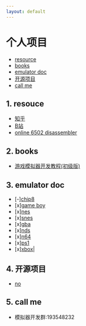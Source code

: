 ```yaml
---
layout: default
---
```



# 个人项目
- [resource](#1-resouce)
- [books](#2-books)
- [emulator doc](#3-emulator-doc)
- [开源项目](#4-开源项目)
- [call me](#5-call-me)
<!-- fence:start -->
## 1. **resouce**  
 * [知乎](https://www.zhihu.com/people/jim-79-39-91) 
 * [B站](https://space.bilibili.com/3493279404395296) 
 * [online 6502 disassembler](https://jborza.com/post/2021-06-08-6502-disassembler/)
<!-- fence -->
## 2. **books**
- [游戏模拟器开发教程(初级版)](docs/game_emulator_develop(primary).md)

<!-- fence -->
## 3. **emulator doc**  
* [-][chip8](docs/chip8/index.md) 
* [x][game boy](docs/gb/index.md) 
* [x][nes](docs/nes/index.md) 
* [x][snes](docs/snes/index.md) 
* [x][gba](docs/gba/index.md) 
* [x][nds](docs/nds/index.md) 
* [x][n64](docs/n64/index.md) 
* [x][ps1](docs/ps1/index.md) 
* [x][xbox](docs/xbox/index.md)|
<!-- fence -->
## 4. **开源项目**
- [no]()

<!-- fence -->
## 5. **call me**
- 模拟器开发群:193548232
<!-- fence:end -->
